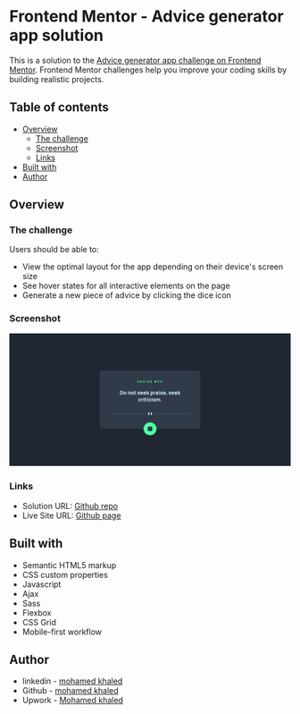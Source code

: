 # Frontend Mentor - Advice generator app solution

This is a solution to the [Advice generator app challenge on Frontend Mentor](https://www.frontendmentor.io/challenges/advice-generator-app-QdUG-13db). Frontend Mentor challenges help you improve your coding skills by building realistic projects.

## Table of contents

- [Overview](#overview)
  - [The challenge](#the-challenge)
  - [Screenshot](#screenshot)
  - [Links](#links)
- [Built with](#built-with)
- [Author](#author)


## Overview

### The challenge

Users should be able to:

- View the optimal layout for the app depending on their device's screen size
- See hover states for all interactive elements on the page
- Generate a new piece of advice by clicking the dice icon

### Screenshot

![](./screenshot.png)


### Links

- Solution URL: [Github repo](https://github.com/mohamedkhaled4053/Advice-generator-app)
- Live Site URL: [Github page](https://mohamedkhaled4053.github.io/Advice-generator-app/)


## Built with

- Semantic HTML5 markup
- CSS custom properties
- Javascript
- Ajax
- Sass
- Flexbox
- CSS Grid
- Mobile-first workflow

## Author

- linkedin - [mohamed khaled](https://www.linkedin.com/in/mohamed-khaled-58602722b/)
- Github - [mohamed khaled](https://github.com/mohamedkhaled4053)
- Upwork - [Mohamed khaled](https://www.upwork.com/freelancers/~01a5a737ea63245d57)
